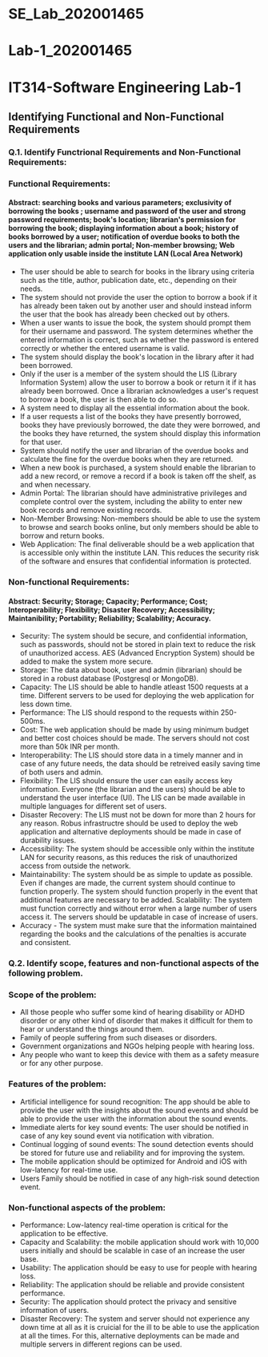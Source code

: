 # SE_Lab_202001465

# Lab-1_202001465

# IT314-Software Engineering Lab-1

## Identifying Functional and Non-Functional Requirements

### Q.1. Identify Functrional Requirements and Non-Functional Requirements:

### Functional Requirements:

#### Abstract: searching books and various parameters; exclusivity of borrowing the books ; username and password of the user and strong password requirements; book's location; librarian's permission for borrowing the book; displaying information about a book; history of books borrowed by a user; notification of overdue books to both the users and the librarian; admin portal; Non-member browsing; Web application only usable inside the institute LAN (Local Area Network)

- The user should be able to search for books in the library using criteria such as the title, author, publication date, etc., depending on their needs.
- The system should not provide the user the option to borrow a book if it has already been taken out by another user and should instead inform the user that the book has already been checked out by others.
- When a user wants to issue the book, the system should prompt them for their username and password. The system determines whether the entered information is correct, such as whether the password is entered correctly or whether the entered username is valid.
- The system should display the book's location in the library after it had been borrowed.
- Only if the user is a member of the system should the LIS (Library Information System) allow the user to borrow a book or return it if it has already been borrowed. Once a librarian acknowledges a user's request to borrow a book, the user is then able to do so.
- A system need to display all the essential information about the book.
- If a user requests a list of the books they have presently borrowed, books they have previously borrowed, the date they were borrowed, and the books they have returned, the system should display this information for that user.
- System should notify the user and librarian of the overdue books and calculate the fine for the overdue books when they are returned.
- When a new book is purchased, a system should enable the librarian to add a new record, or remove a record if a book is taken off the shelf, as and when necessary. 
- Admin Portal: The librarian should have administrative privileges and complete control over the system, including the ability to enter new book records and remove existing records.
- Non-Member Browsing: Non-members should be able to use the system to browse and search books online, but only members should be able to borrow and return books.
- Web Application: The final deliverable should be a web application that is accessible only within the institute LAN. This reduces the security risk of the software and ensures that confidential information is protected.

### Non-functional Requirements:
#### Abstract: Security; Storage; Capacity; Performance; Cost; Interoperability; Flexibility; Disaster Recovery; Accessibility; Maintanibility; Portability; Reliability; Scalability; Accuracy.

- Security:  The system should be secure, and confidential information, such as passwords, should not be stored in plain text to reduce the risk of unauthorized access. AES (Advanced Encryption System) should be added to make the system more secure.
- Storage: The data about book, user and admin (librarian) should be stored in a robust database (Postgresql or MongoDB).
- Capacity: The LIS should be able to handle atleast 1500 requests at a time. Different servers to be used for deploying the web application for less down time. 
- Performance: The LIS should respond to the requests within 250-500ms. 
- Cost: The web application should be made by using minimum budget and better cost choices should be made. The servers should not cost more than 50k INR per month.
- Interoperability: The LIS should store data in a timely manner and in case of any future needs, the data should be retreived easily saving time of both users and admin.
- Flexibility: The LIS should ensure the user can easily access key information. Everyone (the librarian and the users) should be able to understand the user interface (UI). The LIS can be made available in multiple languages for different set of users.
- Disaster Recovery: The LIS must not be down for more than 2 hours for any reason. Robus infrastructre should be used to deploy the web application and alternative deployments should be made in case of durability issues.
- Accessibility: The system should be accessible only within the institute LAN for security reasons, as this reduces the risk of unauthorized access from outside the network.
- Maintainability: The system should be as simple to update as possible. Even if changes are made, the current system should continue to function properly. The system should function properly in the event that additional features are necessary to be added.
Scalability: The system must function correctly and without error when a large number of users access it. The servers should be updatable in case of increase of users.
- Accuracy - The system must make sure that the information maintained regarding the books and the calculations of the penalties is accurate and consistent.

### Q.2. Identify scope, features and non-functional aspects of the following problem.

### Scope of the problem:
- All those people who suffer some kind of hearing disability or ADHD disorder or any other kind of disorder that makes it difficult for them to hear or understand the things around them.
- Family of people suffering from such diseases or disorders.
- Government organizations and NGOs helping people with hearing loss.
- Any people who want to keep this device with them as a safety measure or for any other purpose.

### Features of the problem:
- Artificial intelligence for sound recognition: The app should be able to provide the user with the insights about the sound events and should be able to provide the user with the information about the sound events.
- Immediate alerts for key sound events: The user should be notified in case of any key sound event via notification with vibration.
- Continual logging of sound events: The sound detection events should be stored for future use and reliability and for improving the system.
- The mobile application should be optimized for Android and iOS with low-latency for real-time use.
- Users Family should be notified in case of any high-risk sound detection event.

### Non-functional aspects of the problem:
- Performance: Low-latency real-time operation is critical for the application to be effective.
- Capacity and Scalability: the mobile application should work with 10,000 users initially and should be scalable in case of an increase the user base.
- Usability: The application should be easy to use for people with hearing loss.
- Reliability: The application should be reliable and provide consistent performance.
- Security: The application should protect the privacy and sensitive information of users.
- Disaster Recovery: The system and server should not experience any down time at all as it is cruicial for the ill to be able to use the application at all the times. For this, alternative deployments can be made and multiple servers in different regions can be used.
